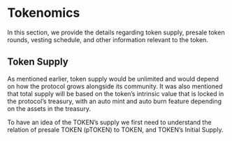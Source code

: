 # Tokenomics

In this section, we provide the details regarding token supply, presale token rounds, vesting schedule, and other information relevant to the token.

## Token Supply

As mentioned earlier, token supply would be unlimited and would depend on how the protocol grows alongside its community. It was also mentioned that total supply will be based on the token’s intrinsic value that is locked in the protocol’s treasury, with an auto mint and auto burn feature depending on the assets in the treasury.

To have an idea of the TOKEN’s supply we first need to understand the relation of presale TOKEN (pTOKEN) to TOKEN, and TOKEN’s Initial Supply.

<!--
## Minting

Tokens will be minted when derivative tokens are exchanged for the main Token, and in order to keep each minted token backed based on its intrinsic value a fee must be paid for the minter.

## Burning

There will be other token burns to be implemented in the future. The current burn mechanism we have is that whenever the value of the assets in the treasury falls below the number of Circulating Token multiplied by its Intrinsic Value, then the decrease in treasury value would be the number of tokens burnt.
-->
